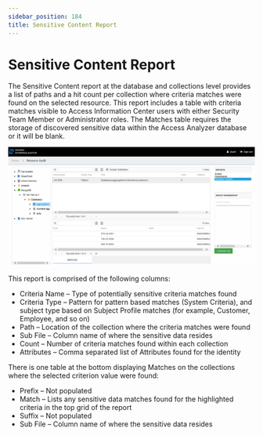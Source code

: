 ```yaml
---
sidebar_position: 184
title: Sensitive Content Report
---
```


# Sensitive Content Report

The Sensitive Content report at the database and collections level provides a list of paths and a hit count per collection where criteria matches were found on the selected resource. This report includes a table with criteria matches visible to Access Information Center users with either Security Team Member or Administrator roles. The Matches table requires the storage of discovered sensitive data within the Access Analyzer database or it will be blank.

![Sensitive Content report at the database and collections level](../../../../../../../../static/Content/Resources/Images/Access/InformationCenter/ResourceAudit/MongoDB/DatabaseSensitiveContent.png "Sensitive Content report at the database and collections level")

This report is comprised of the following columns:

* Criteria Name – Type of potentially sensitive criteria matches found
* Criteria Type – Pattern for pattern based matches (System Criteria), and subject type based on Subject Profile matches (for example, Customer, Employee, and so on)
* Path – Location of the collection where the criteria matches were found
* Sub File – Column name of where the sensitive data resides
* Count – Number of criteria matches found within each collection
* Attributes – Comma separated list of Attributes found for the identity

There is one table at the bottom displaying Matches on the collections where the selected criterion value were found:

* Prefix – Not populated
* Match – Lists any sensitive data matches found for the highlighted criteria in the top grid of the report
* Suffix – Not populated
* Sub File – Column name of where the sensitive data resides